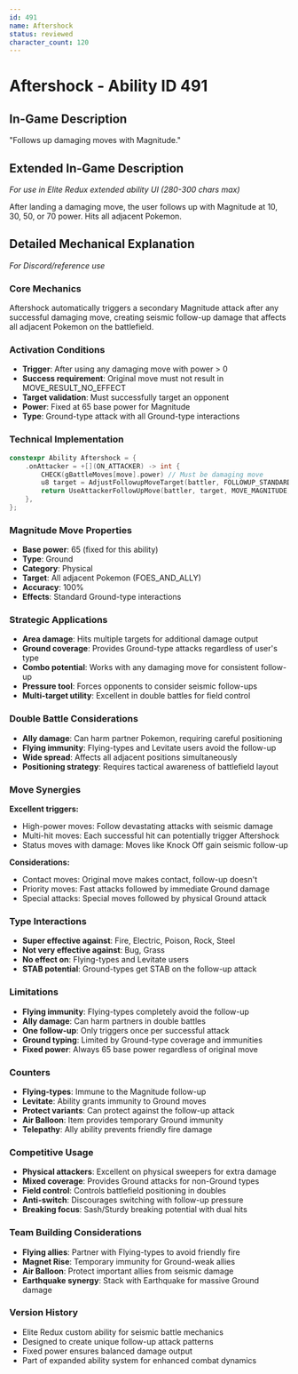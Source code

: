 ```yaml
---
id: 491
name: Aftershock
status: reviewed
character_count: 120
---
```


# Aftershock - Ability ID 491

## In-Game Description
"Follows up damaging moves with Magnitude."

## Extended In-Game Description
*For use in Elite Redux extended ability UI (280-300 chars max)*

After landing a damaging move, the user follows up with Magnitude at 10, 30, 50, or 70 power. Hits all adjacent Pokemon.

## Detailed Mechanical Explanation
*For Discord/reference use*

### Core Mechanics
Aftershock automatically triggers a secondary Magnitude attack after any successful damaging move, creating seismic follow-up damage that affects all adjacent Pokemon on the battlefield.

### Activation Conditions
- **Trigger**: After using any damaging move with power > 0
- **Success requirement**: Original move must not result in MOVE_RESULT_NO_EFFECT
- **Target validation**: Must successfully target an opponent
- **Power**: Fixed at 65 base power for Magnitude
- **Type**: Ground-type attack with all Ground-type interactions

### Technical Implementation
```c
constexpr Ability Aftershock = {
    .onAttacker = +[](ON_ATTACKER) -> int {
        CHECK(gBattleMoves[move].power) // Must be damaging move
        u8 target = AdjustFollowupMoveTarget(battler, FOLLOWUP_STANDARD);
        return UseAttackerFollowUpMove(battler, target, MOVE_MAGNITUDE, 65);
    },
};
```

### Magnitude Move Properties
- **Base power**: 65 (fixed for this ability)
- **Type**: Ground
- **Category**: Physical
- **Target**: All adjacent Pokemon (FOES_AND_ALLY)
- **Accuracy**: 100%
- **Effects**: Standard Ground-type interactions

### Strategic Applications
- **Area damage**: Hits multiple targets for additional damage output
- **Ground coverage**: Provides Ground-type attacks regardless of user's type
- **Combo potential**: Works with any damaging move for consistent follow-up
- **Pressure tool**: Forces opponents to consider seismic follow-ups
- **Multi-target utility**: Excellent in double battles for field control

### Double Battle Considerations
- **Ally damage**: Can harm partner Pokemon, requiring careful positioning
- **Flying immunity**: Flying-types and Levitate users avoid the follow-up
- **Wide spread**: Affects all adjacent positions simultaneously
- **Positioning strategy**: Requires tactical awareness of battlefield layout

### Move Synergies
**Excellent triggers:**
- High-power moves: Follow devastating attacks with seismic damage
- Multi-hit moves: Each successful hit can potentially trigger Aftershock
- Status moves with damage: Moves like Knock Off gain seismic follow-up

**Considerations:**
- Contact moves: Original move makes contact, follow-up doesn't
- Priority moves: Fast attacks followed by immediate Ground damage
- Special attacks: Special moves followed by physical Ground attack

### Type Interactions
- **Super effective against**: Fire, Electric, Poison, Rock, Steel
- **Not very effective against**: Bug, Grass
- **No effect on**: Flying-types and Levitate users
- **STAB potential**: Ground-types get STAB on the follow-up attack

### Limitations
- **Flying immunity**: Flying-types completely avoid the follow-up
- **Ally damage**: Can harm partners in double battles
- **One follow-up**: Only triggers once per successful attack
- **Ground typing**: Limited by Ground-type coverage and immunities
- **Fixed power**: Always 65 base power regardless of original move

### Counters
- **Flying-types**: Immune to the Magnitude follow-up
- **Levitate**: Ability grants immunity to Ground moves
- **Protect variants**: Can protect against the follow-up attack
- **Air Balloon**: Item provides temporary Ground immunity
- **Telepathy**: Ally ability prevents friendly fire damage

### Competitive Usage
- **Physical attackers**: Excellent on physical sweepers for extra damage
- **Mixed coverage**: Provides Ground attacks for non-Ground types
- **Field control**: Controls battlefield positioning in doubles
- **Anti-switch**: Discourages switching with follow-up pressure
- **Breaking focus**: Sash/Sturdy breaking potential with dual hits

### Team Building Considerations
- **Flying allies**: Partner with Flying-types to avoid friendly fire
- **Magnet Rise**: Temporary immunity for Ground-weak allies
- **Air Balloon**: Protect important allies from seismic damage
- **Earthquake synergy**: Stack with Earthquake for massive Ground damage

### Version History
- Elite Redux custom ability for seismic battle mechanics
- Designed to create unique follow-up attack patterns
- Fixed power ensures balanced damage output
- Part of expanded ability system for enhanced combat dynamics